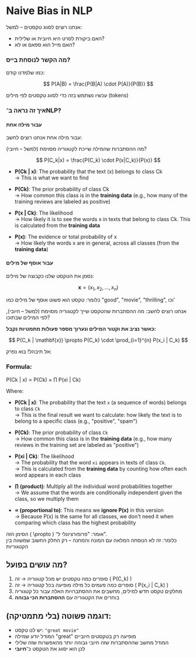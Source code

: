 # Naive Bias in NLP

אנחנו רוצים לסווג טקסטים – למשל:
- האם ביקורת לסרט היא חיובית או שלילית?
- האם מייל הוא ספאם או לא?

### מה הקשר לנוסחת בייס?

כמו שלמדנו קודם:

$$
P(A|B) = \frac{P(B|A) \cdot P(A)}{P(B)}
$$

עכשיו נשתמש בזה כדי לסווג טקסטים לפי מילים (tokens)

### איך זה נראה ב־NLP?

#### עבור מילה אחת

עבור מילה אחת אנחנו רוצים לחשב:

מה ההסתברות שהמילה שייכת לקטגוריה מסוימת (למשל – חיובי)?

$$
P(C_k|x) = \frac{P(C_k) \cdot P(x|C_k)}{P(x)}
$$

- **P(Ck | x)**: The probability that the text (x) belongs to class Ck  
  → This is what we want to find

- **P(Ck)**: The prior probability of class Ck  
  → How common this class is in the **training data** (e.g., how many of the training reviews are labeled as positive)

- **P(x | Ck)**: The likelihood  
  → How likely it is to see the words x in texts that belong to class Ck. This is calculated from the **training data**

- **P(x)**: The evidence or total probability of x  
  → How likely the words x are in general, across all classes (from the **training data**)

#### עבור אוסף של מילים

נסמן את הטקסט שלנו כקבוצה של מילים:

$$
\mathbf{x} = (x_1, x_2, ..., x_n)
$$

כלומר: טקסט הוא פשוט אוסף של מילים כמו "good", "movie", "thrilling", וכו'

אנחנו רוצים לחשב:
מה ההסתברות שהטקסט שייך לקטגוריה מסוימת (למשל – חיובי), לפי המילים שבתוכו?

**כאשר נציב את וקטור המילים ונערוך מספר פעולות מתמטיות נקבל:**

$$
P(C_k | \mathbf{x}) \propto P(C_k) \cdot \prod_{i=1}^{n} P(x_i | C_k)
$$

אל תיבהל! בוא נפרק:


### Formula:
P(Ck | x) ∝ P(Ck) × ∏ P(xi | Ck)

Where:

- **P(Ck | x)**: The probability that the text `x` (a sequence of words) belongs to class `Ck`  
  → This is the final result we want to calculate: how likely the text is to belong to a specific class (e.g., "positive", "spam")

- **P(Ck)**: The prior probability of class `Ck`  
  → How common this class is in the **training data** (e.g., how many reviews in the training set are labeled as "positive")

- **P(xi | Ck)**: The likelihood  
  → The probability that the word `xi` appears in texts of class `Ck`.  
  → This is calculated from the **training data** by counting how often each word appears in each class

- **∏ (product)**: Multiply all the individual word probabilities together  
  → We assume that the words are conditionally independent given the class, so we multiply them

- **∝ (proportional to)**: This means we **ignore P(x)** in this version  
  → Because P(x) is the same for all classes, we don't need it when comparing which class has the highest probability



הסימן הזה ( \propto \) אומר: "פרופורציונלי ל־".  
כלומר: זה לא הנוסחה המלאה עם המונה והמחנה – רק החלק החשוב שמשווה בין הקטגוריות

## מה עושים בפועל?

1. סופרים כמה טקסטים יש מכל קטגוריה → זה \( P(C_k) \)
2. סופרים כמה פעמים כל מילה מופיעה בכל קטגוריה → זה \( P(x_i | C_k) \)
3. מחלקים טקסט חדש למילים, מחשבים את ההסתברויות האלה עבור כל קטגוריה
4. בוחרים את הקטגוריה עם **ההסתברות הכי גבוהה**

## דוגמה פשוטה (בלי מתמטיקה):

- יש לנו טקסט: `"great movie"`
- המודל יודע שמילה "great" מופיעה רק בטקסטים חיוביים
- המודל מחשב שההסתברות שזה חיובי גבוהה יותר מהאפשרות שזה שלילי
- לכן הוא יסווג את הטקסט כ־**חיובי**

